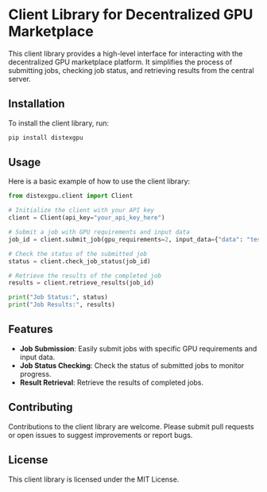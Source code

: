 # Client Library for Decentralized GPU Marketplace

This client library provides a high-level interface for interacting with the decentralized GPU marketplace platform. It simplifies the process of submitting jobs, checking job status, and retrieving results from the central server.

## Installation

To install the client library, run:

```bash
pip install distexgpu
```

## Usage

Here is a basic example of how to use the client library:

```python
from distexgpu.client import Client

# Initialize the client with your API key
client = Client(api_key="your_api_key_here")

# Submit a job with GPU requirements and input data
job_id = client.submit_job(gpu_requirements=2, input_data={"data": "test"})

# Check the status of the submitted job
status = client.check_job_status(job_id)

# Retrieve the results of the completed job
results = client.retrieve_results(job_id)

print("Job Status:", status)
print("Job Results:", results)
```

## Features

- **Job Submission**: Easily submit jobs with specific GPU requirements and input data.
- **Job Status Checking**: Check the status of submitted jobs to monitor progress.
- **Result Retrieval**: Retrieve the results of completed jobs.

## Contributing

Contributions to the client library are welcome. Please submit pull requests or open issues to suggest improvements or report bugs.

## License

This client library is licensed under the MIT License.
